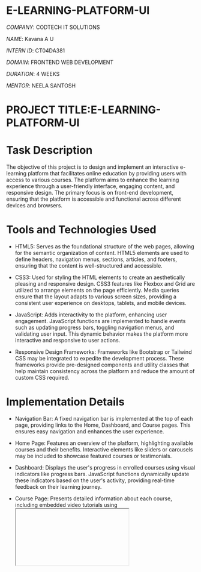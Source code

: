 # E-LEARNING-PLATFORM-UI

*COMPANY*: CODTECH IT SOLUTIONS

*NAME*: Kavana A U

*INTERN ID*: CT04DA381

*DOMAIN*: FRONTEND WEB DEVELOPMENT 

*DURATION*: 4 WEEKS

*MENTOR*: NEELA SANTOSH

# PROJECT TITLE:E-LEARNING-PLATFORM-UI
 
# Task Description
The objective of this project is to design and implement an interactive e-learning platform that facilitates online education by providing users with access to various courses. The platform aims to enhance the learning experience through a user-friendly interface, engaging content, and responsive design. The primary focus is on front-end development, ensuring that the platform is accessible and functional across different devices and browsers.​

# Tools and Technologies Used

* HTML5: Serves as the foundational structure of the web pages, allowing for the semantic organization of content. HTML5 elements are used to define headers, navigation menus, sections, articles, and footers, ensuring that the content is well-structured and accessible.​

* CSS3: Used for styling the HTML elements to create an aesthetically pleasing and responsive design. CSS3 features like Flexbox and Grid are utilized to arrange elements on the page efficiently. Media queries ensure that the layout adapts to various screen sizes, providing a consistent user experience on desktops, tablets, and mobile devices.​

* JavaScript: Adds interactivity to the platform, enhancing user engagement. JavaScript functions are implemented to handle events such as updating progress bars, toggling navigation menus, and validating user input. This dynamic behavior makes the platform more interactive and responsive to user actions.​

* Responsive Design Frameworks: Frameworks like Bootstrap or Tailwind CSS may be integrated to expedite the development process. These frameworks provide pre-designed components and utility classes that help maintain consistency across the platform and reduce the amount of custom CSS required.​


# Implementation Details

* Navigation Bar: A fixed navigation bar is implemented at the top of each page, providing links to the Home, Dashboard, and Course pages. This ensures easy navigation and enhances the user experience.​

* Home Page: Features an overview of the platform, highlighting available courses and their benefits. Interactive elements like sliders or carousels may be included to showcase featured courses or testimonials.​

* Dashboard: Displays the user's progress in enrolled courses using visual indicators like progress bars. JavaScript functions dynamically update these indicators based on the user's activity, providing real-time feedback on their learning journey.​

* Course Page: Presents detailed information about each course, including embedded video tutorials using <iframe> elements. This allows users to access instructional content directly within the platform without the need to navigate to external sites.​

# Applications and Use Cases

The e-learning platform is designed to be versatile and can be utilized in various educational contexts:​

* Academic Institutions: Schools and universities can adopt the platform to supplement traditional classroom teaching, offering students access to additional resources and self-paced learning opportunities.​

* Corporate Training: Businesses can use the platform to train employees on company policies, procedures, or skill development programs, ensuring consistent and accessible training materials.​

* Personal Development: Individuals seeking to acquire new skills or knowledge can enroll in courses offered on the platform, facilitating lifelong learning and personal growth.​

# Conclusion

The development of this interactive e-learning platform leverages modern web technologies to create an accessible, engaging, and responsive educational tool. By focusing on user experience and interactivity, the platform aims to enhance the learning process and provide users with a valuable resource for education and skill development.

# OUTPUT 

![Image](https://github.com/user-attachments/assets/cbe33a18-d03b-4928-8a7c-d4e3beb3b032)

![Image](https://github.com/user-attachments/assets/54fac83b-b2b4-4f09-b782-d587508095de)

![Image](https://github.com/user-attachments/assets/ce40ee97-0c14-415c-b741-695bec9fb899)
